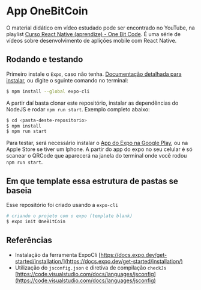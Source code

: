 # App OneBitCoin

O material didático em vídeo estudado pode ser encontrado no YouTube, na playlist [Curso React Native (aprendize) - One Bit Code](https://www.youtube.com/playlist?list=PLdDT8if5attEd4sRnZBIkNihR-_tE612_).
É uma série de vídeos sobre desenvolvimento de aplições mobile com React Native.

## Rodando e testando

Primeiro instale o `Expo`, caso não tenha.
[Documentação detalhada para instalar](https://docs.expo.dev/get-started/installation/), ou digite o sguinte comando no terminal:

```bash
$ npm install --global expo-cli
```

A partir daí basta clonar este repositório, instalar as dependências do NodeJS e rodar `npm run start`.
Exemplo completo abaixo:

```bash
$ cd <pasta-deste-repositorio>
$ npm install
$ npm run start
```

Para testar, será necessário instalar o [App do Expo na Google Play](https://play.google.com/store/apps/details?id=host.exp.exponent&hl=pt_BR&gl=US), ou na Apple Store se tiver um Iphone.
A partir do app do expo no seu celular é só scanear o QRCode que aparecerá na janela do terminal onde você rodou `npm run start`.

## Em que template essa estrutura de pastas se baseia

Esse repositório foi criado usando a `expo-cli`

```bash
# criando o projeto com o expo (template blank)
$ expo init OneBitCoin
```

## Referências

- Instalação da ferramenta ExpoCli [https://docs.expo.dev/get-started/installation/](https://docs.expo.dev/get-started/installation/)
- Utilização do `jsconfig.json` e diretiva de compilação `checkJs` [https://code.visualstudio.com/docs/languages/jsconfig](https://code.visualstudio.com/docs/languages/jsconfig)
